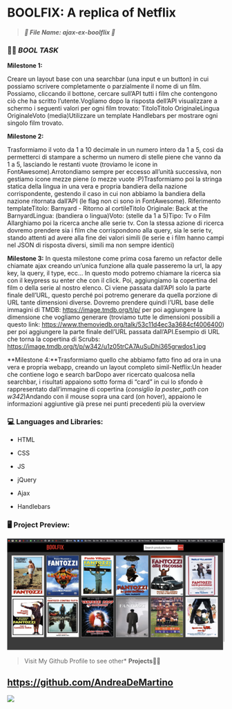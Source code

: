 # 	BOOLFIX: A replica of Netflix ## 

> 
>
> ##### *:open_file_folder: File Name*:  ajax-ex-boolflix :open_file_folder:
>
> 



### :man_teacher: *BOOL TASK* 

**Milestone 1:** 

Creare un layout base con una searchbar (una input e un button) in cui possiamo scrivere completamente o parzialmente il nome di un film. Possiamo, cliccando il bottone, cercare sull’API tutti i film che contengono ciò che ha scritto l’utente.Vogliamo dopo la risposta dell’API visualizzare a schermo i seguenti valori per ogni film trovato: TitoloTitolo OriginaleLingua OriginaleVoto (media)Utilizzare un template Handlebars per mostrare ogni singolo film trovato.

**Milestone 2:**

Trasformiamo il voto da 1 a 10 decimale in un numero intero da 1 a 5, così da permetterci di stampare a schermo un numero di stelle piene che vanno da 1 a 5, lasciando le restanti vuote (troviamo le icone in FontAwesome).Arrotondiamo sempre per eccesso all’unità successiva, non gestiamo icone mezze piene (o mezze vuote :P)Trasformiamo poi la stringa statica della lingua in una vera e propria bandiera della nazione corrispondente, gestendo il caso in cui non abbiamo la bandiera della nazione ritornata dall’API (le flag non ci sono in FontAwesome).
Riferimento templateTitolo: Barnyard - Ritorno al cortileTitolo Originale: Back at the BarnyardLingua: (bandiera o lingua)Voto: (stelle da 1 a 5)Tipo: Tv o Film
Allarghiamo poi la ricerca anche alle serie tv. Con la stessa azione di ricerca dovremo prendere sia i film che corrispondono alla query, sia le serie tv, stando attenti ad avere alla fine dei valori simili (le serie e i film hanno campi nel JSON di risposta diversi, simili ma non sempre identici)

**Milestone 3:** In questa milestone come prima cosa  faremo un refactor delle chiamate ajax creando un’unica funzione alla quale passeremo la url, la apy key, la query, il type, ecc… In questo modo potremo chiamare la ricerca sia con il keypress su enter che con il click.
Poi, aggiungiamo la copertina del film o della serie al nostro elenco. Ci viene passata dall’API solo la parte finale dell’URL, questo perché poi potremo generare da quella porzione di URL tante dimensioni diverse. Dovremo prendere quindi l’URL base delle immagini di TMDB: https://image.tmdb.org/t/p/ per poi aggiungere la dimensione che vogliamo generare (troviamo tutte le dimensioni possibili a questo link: https://www.themoviedb.org/talk/53c11d4ec3a3684cf4006400) per poi aggiungere la parte finale dell’URL passata dall’API.Esempio di URL che torna la copertina di Scrubs:
https://image.tmdb.org/t/p/w342/u1z05trCA7AuSuDhi365grwdos1.jpg

**Milestone 4:**Trasformiamo quello che abbiamo fatto fino ad ora in una vera e propria webapp, creando un layout completo simil-Netflix:Un header che contiene logo e search barDopo aver ricercato qualcosa nella searchbar, i risultati appaiono sotto forma di “card” in cui lo sfondo è rappresentato dall’immagine di copertina (*consiglio la poster_path con w342*)Andando con il mouse sopra una card (on hover), appaiono le informazioni aggiuntive già prese nei punti precedenti più la overview

### :computer: Languages and Libraries:

* HTML

* CSS

* JS

* jQuery

* Ajax

* Handlebars

  


### :desktop_computer: Project Preview:

![](img/screen.png)

> Visit My Github Profile to see other* __Projects__:man_technologist:

## 	https://github.com/AndreaDeMartino

![](https://avatars3.githubusercontent.com/u/61230702?s=460&u=3ad9e3799490317ce56c4d6aaac69581219eb83b&v=4)



